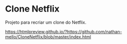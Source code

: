 # Clone Netflix

Projeto para recriar um clone do Netflix.

https://htmlpreview.github.io/?https://github.com/nathan-mello/CloneNetflix/blob/master/index.html
